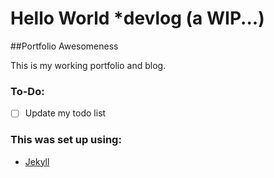 # Hello World *devlog (a WIP...)
##Portfolio Awesomeness

This is my working portfolio and blog. 

### To-Do:

- [ ] Update my todo list

### This was set up using:

-	[Jekyll](http://jekyllrb.com)



